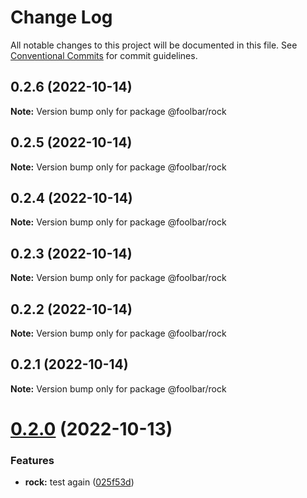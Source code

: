 # Change Log

All notable changes to this project will be documented in this file.
See [Conventional Commits](https://conventionalcommits.org) for commit guidelines.

## 0.2.6 (2022-10-14)

**Note:** Version bump only for package @foolbar/rock





## 0.2.5 (2022-10-14)

**Note:** Version bump only for package @foolbar/rock





## 0.2.4 (2022-10-14)

**Note:** Version bump only for package @foolbar/rock





## 0.2.3 (2022-10-14)

**Note:** Version bump only for package @foolbar/rock



## 0.2.2 (2022-10-14)

**Note:** Version bump only for package @foolbar/rock





## 0.2.1 (2022-10-14)

**Note:** Version bump only for package @foolbar/rock





# [0.2.0](https://github.com/foolsgoldbar/monorepo/compare/@foolbar/rock@0.1.1...@foolbar/rock@0.2.0) (2022-10-13)


### Features

* **rock:** test again ([025f53d](https://github.com/foolsgoldbar/monorepo/commit/025f53db5ab013f053e059a4e395135d3e552cd2))
